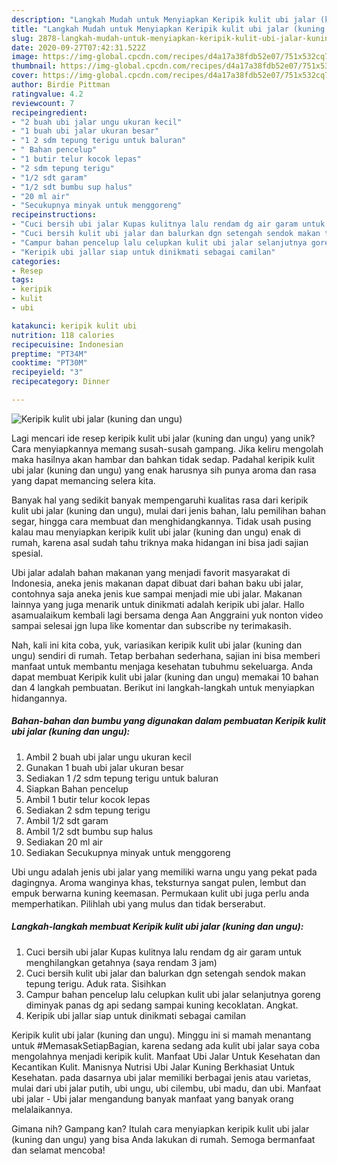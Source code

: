 ```yaml
---
description: "Langkah Mudah untuk Menyiapkan Keripik kulit ubi jalar (kuning dan ungu) yang Lezat"
title: "Langkah Mudah untuk Menyiapkan Keripik kulit ubi jalar (kuning dan ungu) yang Lezat"
slug: 2878-langkah-mudah-untuk-menyiapkan-keripik-kulit-ubi-jalar-kuning-dan-ungu-yang-lezat
date: 2020-09-27T07:42:31.522Z
image: https://img-global.cpcdn.com/recipes/d4a17a38fdb52e07/751x532cq70/keripik-kulit-ubi-jalar-kuning-dan-ungu-foto-resep-utama.jpg
thumbnail: https://img-global.cpcdn.com/recipes/d4a17a38fdb52e07/751x532cq70/keripik-kulit-ubi-jalar-kuning-dan-ungu-foto-resep-utama.jpg
cover: https://img-global.cpcdn.com/recipes/d4a17a38fdb52e07/751x532cq70/keripik-kulit-ubi-jalar-kuning-dan-ungu-foto-resep-utama.jpg
author: Birdie Pittman
ratingvalue: 4.2
reviewcount: 7
recipeingredient:
- "2 buah ubi jalar ungu ukuran kecil"
- "1 buah ubi jalar ukuran besar"
- "1 2 sdm tepung terigu untuk baluran"
- " Bahan pencelup"
- "1 butir telur kocok lepas"
- "2 sdm tepung terigu"
- "1/2 sdt garam"
- "1/2 sdt bumbu sup halus"
- "20 ml air"
- "Secukupnya minyak untuk menggoreng"
recipeinstructions:
- "Cuci bersih ubi jalar Kupas kulitnya lalu rendam dg air garam untuk menghilangkan getahnya (saya rendam 3 jam)"
- "Cuci bersih kulit ubi jalar dan balurkan dgn setengah sendok makan tepung terigu. Aduk rata. Sisihkan"
- "Campur bahan pencelup lalu celupkan kulit ubi jalar selanjutnya goreng diminyak panas dg api sedang sampai kuning kecoklatan. Angkat."
- "Keripik ubi jallar siap untuk dinikmati sebagai camilan"
categories:
- Resep
tags:
- keripik
- kulit
- ubi

katakunci: keripik kulit ubi 
nutrition: 118 calories
recipecuisine: Indonesian
preptime: "PT34M"
cooktime: "PT30M"
recipeyield: "3"
recipecategory: Dinner

---
```



![Keripik kulit ubi jalar (kuning dan ungu)](https://img-global.cpcdn.com/recipes/d4a17a38fdb52e07/751x532cq70/keripik-kulit-ubi-jalar-kuning-dan-ungu-foto-resep-utama.jpg)

Lagi mencari ide resep keripik kulit ubi jalar (kuning dan ungu) yang unik? Cara menyiapkannya memang susah-susah gampang. Jika keliru mengolah maka hasilnya akan hambar dan bahkan tidak sedap. Padahal keripik kulit ubi jalar (kuning dan ungu) yang enak harusnya sih punya aroma dan rasa yang dapat memancing selera kita.

Banyak hal yang sedikit banyak mempengaruhi kualitas rasa dari keripik kulit ubi jalar (kuning dan ungu), mulai dari jenis bahan, lalu pemilihan bahan segar, hingga cara membuat dan menghidangkannya. Tidak usah pusing kalau mau menyiapkan keripik kulit ubi jalar (kuning dan ungu) enak di rumah, karena asal sudah tahu triknya maka hidangan ini bisa jadi sajian spesial.

Ubi jalar adalah bahan makanan yang menjadi favorit masyarakat di Indonesia, aneka jenis makanan dapat dibuat dari bahan baku ubi jalar, contohnya saja aneka jenis kue sampai menjadi mie ubi jalar. Makanan lainnya yang juga menarik untuk dinikmati adalah keripik ubi jalar. Hallo asamualaikum kembali lagi bersama denga Aan Anggraini yuk nonton video sampai selesai jgn lupa like komentar dan subscribe ny terimakasih.


Nah, kali ini kita coba, yuk, variasikan keripik kulit ubi jalar (kuning dan ungu) sendiri di rumah. Tetap berbahan sederhana, sajian ini bisa memberi manfaat untuk membantu menjaga kesehatan tubuhmu sekeluarga. Anda dapat membuat Keripik kulit ubi jalar (kuning dan ungu) memakai 10 bahan dan 4 langkah pembuatan. Berikut ini langkah-langkah untuk menyiapkan hidangannya.

<!--inarticleads1-->

##### Bahan-bahan dan bumbu yang digunakan dalam pembuatan Keripik kulit ubi jalar (kuning dan ungu):

1. Ambil 2 buah ubi jalar ungu ukuran kecil
1. Gunakan 1 buah ubi jalar ukuran besar
1. Sediakan 1 /2 sdm tepung terigu untuk baluran
1. Siapkan  Bahan pencelup
1. Ambil 1 butir telur kocok lepas
1. Sediakan 2 sdm tepung terigu
1. Ambil 1/2 sdt garam
1. Ambil 1/2 sdt bumbu sup halus
1. Sediakan 20 ml air
1. Sediakan Secukupnya minyak untuk menggoreng


Ubi ungu adalah jenis ubi jalar yang memiliki warna ungu yang pekat pada dagingnya. Aroma wanginya khas, teksturnya sangat pulen, lembut dan empuk berwarna kuning keemasan. Permukaan kulit ubi juga perlu anda memperhatikan. Pilihlah ubi yang mulus dan tidak berserabut. 

<!--inarticleads2-->

##### Langkah-langkah membuat Keripik kulit ubi jalar (kuning dan ungu):

1. Cuci bersih ubi jalar Kupas kulitnya lalu rendam dg air garam untuk menghilangkan getahnya (saya rendam 3 jam)
1. Cuci bersih kulit ubi jalar dan balurkan dgn setengah sendok makan tepung terigu. Aduk rata. Sisihkan
1. Campur bahan pencelup lalu celupkan kulit ubi jalar selanjutnya goreng diminyak panas dg api sedang sampai kuning kecoklatan. Angkat.
1. Keripik ubi jallar siap untuk dinikmati sebagai camilan


Keripik kulit ubi jalar (kuning dan ungu). Minggu ini si mamah menantang untuk #MemasakSetiapBagian, karena sedang ada kulit ubi jalar saya coba mengolahnya menjadi keripik kulit. Manfaat Ubi Jalar Untuk Kesehatan dan Kecantikan Kulit. Manisnya Nutrisi Ubi Jalar Kuning Berkhasiat Untuk Kesehatan. pada dasarnya ubi jalar memiliki berbagai jenis atau varietas, mulai dari ubi jalar putih, ubi ungu, ubi cilembu, ubi madu, dan ubi. Manfaat ubi jalar - Ubi jalar mengandung banyak manfaat yang banyak orang melalaikannya. 

Gimana nih? Gampang kan? Itulah cara menyiapkan keripik kulit ubi jalar (kuning dan ungu) yang bisa Anda lakukan di rumah. Semoga bermanfaat dan selamat mencoba!
